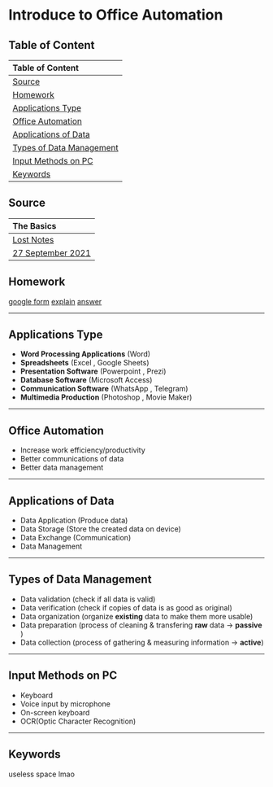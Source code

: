 # Introduce to Office Automation # 

## Table of Content ## 
| Table of Content |
| :------------------- | 
| [Source](#Source)|
| [Homework](#Homework) |
| [Applications Type](#Applications-Type) |
| [Office Automation](#Office-Automation) |
| [Applications of Data](#Applications-of-Data) |
| [Types of Data Management](#Types-of-Data-Management) |
| [Input Methods on PC](#Input-Methods-on-PC) |
| [Keywords](#Keywords) |


## Source ##
| The Basics |
| :------------------- | 
| [Lost Notes](/notes/LostNotes.md) |
| [27 September 2021](/notes/27Sep.md) |

## Homework ##
[google form](https://classroom.google.com/u/1/c/Mzg3ODYwNTYwNDU0/a/Mzk3NjIwNzgyODgw/details)
[explain](https://github.com/SMSOSS/ict_notes/blob/master/answers/exp-27Sep.md)
[answer](https://github.com/SMSOSS/ict_notes/blob/master/answers/27Sep.md)

---

## Applications Type ##
-  **Word Processing Applications** (Word)
-  **Spreadsheets** (Excel , Google Sheets)
-  **Presentation Software** (Powerpoint , Prezi)
-  **Database Software** (Microsoft Access)
-  **Communication Software** (WhatsApp , Telegram)
-  **Multimedia Production** (Photoshop , Movie Maker)

---

## Office Automation ##
-  Increase work efficiency/productivity
-  Better communications of data
-  Better data management

---

## Applications of Data ##
-  Data Application (Produce data)
-  Data Storage (Store the created data on device)
-  Data Exchange (Communication)
-  Data Management 

---

## Types of Data Management ##
-  Data validation (check if all data is valid)
-  Data verification (check if copies of data is as good as original)
-  Data organization (organize **existing** data to make them more usable)
-  Data preparation (process of cleaning & transfering **raw** data -> **passive** )
-  Data collection (process of gathering & measuring information -> **active**)

---

## Input Methods on PC ##
-  Keyboard
-  Voice input by microphone
-  On-screen keyboard
-  OCR(Optic Character Recognition)

---

## Keywords ##
useless space lmao
